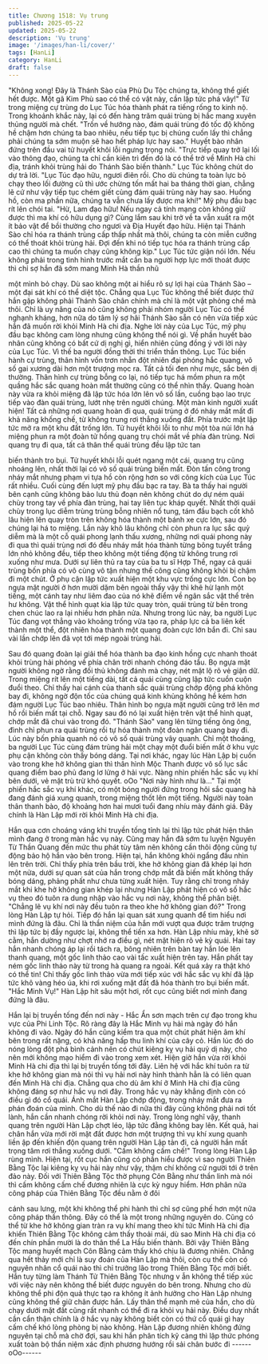 ```yaml
---
title: Chương 1518: Vụ trung
published: 2025-05-22
updated: 2025-05-22
description: 'Vụ trung'
image: '/images/han-li/cover/'
tags: [HanLi]
category: HanLi
draft: false
---
```


"Không xong! Đây là Thánh Sào của Phù Du Tộc chúng ta, không
thể giết hết được. Một gã Kim Phù sao có thể có vật này, cần lập
tức phá vây!" Từ trong miệng cự trùng do Lục Túc hóa thành phát
ra tiếng rống to kinh nộ.
Trong khoảnh khắc này, lại có đến hàng trăm quái trùng bị hắc
mang xuyên thủng người mà chết.
"Trốn về hướng nào, đám quái trùng đó tốc độ không hề chậm
hơn chúng ta bao nhiêu, nếu tiếp tục bị chúng cuốn lấy thì chẳng
phải chúng ta sớm muộn sẽ hao hết pháp lực hay sao." Huyết bào
nhân đứng trên đầu vai tử huyết khôi lỗi ngưng trọng nói.
"Trực tiếp quay trở lại lối vào thông đạo, chúng ta chỉ cần kiên trì
đến đó là có thể trở về Minh Hà chi địa, tránh khỏi trùng hải do
Thánh Sào biến thành." Lục Túc không chút do dự trả lời.
"Lục Túc đạo hữu, ngươi điên rồi. Cho dù chúng ta toàn lực bỏ
chạy theo lối đường cũ thì ước chừng tốn mất hai ba tháng thời
gian, chẳng lẽ cứ như vậy tiếp tục chém giết cùng đám quái trùng
này hay sao. Huống hồ, còn ma phần nữa, chúng ta vẫn chưa lấy
được ma khí!" Mỹ phụ đầu bạc rít lên chói tai.
"Hừ, Lam đạo hữu! Nếu ngay cả tính mạng còn không giữ được
thì ma khí có hữu dụng gì? Cùng lắm sau khi trở về ta vẫn xuất ra
một ít bảo vật để bồi thường cho ngươi và Địa Huyết đạo hữu.
Hiện tại Thánh Sào chỉ hóa ra thánh trùng cấp thấp nhất mà thôi,
chúng ta còn miễn cưỡng có thể thoát khỏi trùng hải. Đợi đến khi
nó tiếp tục hóa ra thánh trùng cấp cao thì chúng ta muốn chạy
cũng không kịp." Lục Túc tức giận nói lớn.
Nếu không phải trong tình hình trước mắt cần ba người hợp lực
mới thoát được thì chỉ sợ hắn đã sớm mang Minh Hà thần nhũ

một mình bỏ chạy.
Dù sao không một ai hiểu rõ sự lợi hại của Thánh Sào – một đại
sát khí có thể diệt tộc.
Chẳng qua Lục Túc không thể biết được thứ hắn gặp không phải
Thánh Sào chân chính mà chỉ là một vật phỏng chế mà thôi. Chỉ
là uy năng của nó cũng không phải nhóm người Lục Túc có thể
nghạnh kháng, hơn nữa do tâm lý sợ hãi Thánh Sào sẵn có nên
vừa tiếp xúc hắn đã muốn rời khỏi Minh Hà chi địa.
Nghe lời này của Lục Túc, mỹ phụ đầu bạc không cam lòng
nhưng cũng không thể nói gì.
Về phần huyết bào nhân cũng không có bất cứ dị nghị gì, hiển
nhiên cũng đồng ý với lời này của Lục Túc.
Vì thế ba người đồng thời thi triển thần thông.
Lục Túc biến hành cự trùng, thân hình vốn trơn nhẵn đột nhiên
đại phóng hắc quang, vô số gai xương dài hơn một trượng mọc
ra. Tất cả tối đen như mực, sắc bén dị thường.
Thân hình cự trùng bỗng co lại, nó tiếp tục há mồm phun ra một
quầng hắc sắc quang hoàn mắt thường cũng có thể nhìn thấy.
Quang hoàn này vừa ra khỏi miệng đã lập tức hóa lớn lên vô số
lần, cuồng bạo lao trực tiếp vào đàn quái trùng, lướt nhẹ trên
người chúng.
Một màn kinh người xuất hiện! Tất cả những nơi quang hoàn đi
qua, quái trùng ở đó nháy mắt mất đi khả năng khống chế, từ
không trung rơi thẳng xuống đất.
Phía trước mặt lập tức mở ra một khu đất trống lớn.
Tử huyết khôi lỗi to như một tòa núi lớn há miệng phun ra một
đoàn tử hồng quang trụ chói mắt về phía đàn trùng.
Nơi quang trụ đi qua, tất cả thân thể quái trùng đều lập tức tan

biến thành tro bụi.
Tử huyết khôi lỗi quét ngang một cái, quang trụ cũng nhoáng lên,
nhất thời lại có vô số quái trùng biến mất.
Đòn tấn công trong nháy mắt nhưng phạm vi tựa hồ còn rộng hơn
so với công kích của Lục Túc rất nhiều.
Cuối cùng đến lượt mỹ phụ đầu bạc ra tay.
Bà ta thấy hai người bên cạnh cũng không bảo lưu thủ đoạn nên
không chút do dự ném quái chùy trong tay về phía đàn trùng, hai
tay liên tục kháp quyết.
Nhất thời quái chùy trong lục diễm trùng trùng bỗng nhiên nổ
tung, tám đầu bạch cốt khô lâu hiện lên quay tròn trên không hóa
thành một bánh xe cực lớn, sau đó chúng lại há to miệng.
Lần này khô lâu không chỉ còn phun ra lục sắc quỷ diễm mà là
một cỗ quái phong lạnh thấu xương, những nơi quái phong này đi
qua thì quái trùng nơi đó đều nháy mắt hóa thành từng bông tuyết
trắng lớn nhỏ không đều, tiếp theo không một tiếng động từ
không trung rơi xuống như mưa.
Dưới sự liên thủ ra tay của ba tu sĩ Hợp Thể, ngay cả quái trùng
bốn phía có vô cùng vô tận nhưng thế công cũng không khỏi bị
chậm đi một chút. Ở phụ cận lập tức xuất hiện một khu vực trống
cực lớn.
Con bọ ngựa mặt người ở hơn mười dặm bên ngoài thấy vậy thì
khẽ hừ lạnh một tiếng, một cánh tay như liêm đao của nó khẽ
điểm về ngân sắc vật thể trên hư không.
Vật thể hình quạt kia lập tức quay tròn, quái trùng từ bên trong
chen chúc lao ra lại nhiều hơn phân nửa.
Nhưng trong lúc này, ba người Lục Túc đang vọt thẳng vào
khoảng trống vừa tạo ra, pháp lực cả ba liên kết thành một thể,
đột nhiên hóa thành một quang đoàn cực lớn bắn đi. Chỉ sau vài
lần chớp lên đã vọt tới mép ngoài trùng hải.

Sau đó quang đoàn lại giải thể hóa thành ba đạo kinh hồng cực
nhanh thoát khỏi trùng hải phóng về phía chân trời nhanh chóng
đáo tẩu.
Bọ ngựa mặt người không ngờ rằng đối thủ không đánh mà chạy,
nét mặt lộ rõ vẻ giận dữ. Trong miệng rít lên một tiếng dài, tất cả
quái cùng cũng lập tức cuồn cuộn đuổi theo.
Chỉ thấy hai cánh của thanh sắc quái trùng chớp động phá không
bay đi, không ngờ độn tốc của chúng quá kinh khủng không hề
kém hơn đám người Lục Túc bao nhiêu.
Thân hình bọ ngựa mặt người cũng trở lên mơ hồ rồi biến mất tại
chỗ. Ngay sau đó nó lại xuất hiện trên vật thể hình quạt, chớp mắt
đã chui vào trong đó.
"Thánh Sào" vang lên từng tiếng ông ông, đình chỉ phun ra quái
trùng rồi tự hóa thành một đoàn ngân quang bay đi.
Lúc này bốn phía quanh nó có vô số quái trùng vây quanh.
Chỉ một thoáng, ba người Lục Túc cùng đám trùng hải một chạy
một đuổi biến mất ở khu vực phụ cận không còn thấy bóng dáng.
Tại nơi khác, ngay lúc Hàn Lập bị cuốn vào trong khe hở không
gian thì thân hình Mộc Thanh được vô số lục sắc quang điểm bao
phủ đang lơ lửng ở hải vực. Nàng nhìn phiến hắc sắc vụ khí bên
dưới, vẻ mặt trù trừ khó quyết.
oOo
"Nơi này hình như là…" Tại một phiến hắc sắc vụ khí khác, có
một bóng người đứng trong hôi sắc quang hà đang đánh giá xung
quanh, trong miệng thốt lên một tiếng.
Người này toàn thân thanh bào, độ khoảng hơn hai mươi tuổi
đang nhíu mày đánh giá. Đây chính là Hàn Lập mới rời khỏi Minh
Hà chi địa.

Hắn qua cơn choáng váng khi truyền tống tỉnh lại thì lập tức phát
hiện thân mình đang ở trong màn hắc vụ này.
Cũng may hắn đã sớm tu luyện Nguyên Từ Thần Quang đến mức
thu phát tùy tâm nên không cần thôi động cũng tự động bảo hộ
hắn vào bên trong.
Hiện tại, hắn không khỏi ngẩng đầu nhìn lên trên trời.
Chỉ thấy phía trên bầu trời, khe hở không gian đã khép lại hơn
một nửa, dưới sự quan sát của hắn trong chớp mắt đã biến mất
không thấy bóng dáng, phảng phất như chưa từng xuất hiện.
Tuy rằng chỉ trong nháy mắt khi khe hở không gian khép lại
nhưng Hàn Lập phát hiện có vô số hắc vụ theo đó tuôn ra dung
nhập vào hắc vụ nơi này, không thể phân biệt.
"Chẳng lẽ vụ khí nơi này đều tuôn ra theo khe hở không gian đó?"
Trong lòng Hàn Lập tự hỏi. Tiếp đó hắn lại quan sát xung quanh
để tìm hiểu nơi mình đứng là đâu.
Chỉ là thần niệm của hắn mới vượt qua được trăm trượng thì lập
tức bị đầy ngược lại, không thể tiến xa hơn.
Hàn Lập nhíu mày, khẽ sờ cằm, hắn dường như chợt nhớ ra điều
gì, nét mặt hiện rõ vẻ kỳ quái.
Hai tay hắn nhanh chóng áp lại rồi tách ra, bông nhiên trên bàn
tay hắn lóe lên thanh quang, một gốc linh thảo cao vài tấc xuất
hiện trên tay.
Hắn phất tay ném gốc linh thảo này từ trong hà quang ra ngoài.
Kết quá xảy ra thật khó có thể tin! Chỉ thấy gốc linh thảo vừa mới
tiếp xúc với hắc sắc vụ khí đã lập tức khô vàng héo úa, khi rơi
xuống mặt đất đã hóa thành tro bụi biến mất.
"Hắc Minh Vụ!" Hàn Lập hít sâu một hơi, rốt cục cũng biết nơi
mình đang đứng là đâu.

Hắn lại bị truyền tống đến nơi này - Hắc Ẩn sơn mạch trên cự đạo
trong khu vực của Phi Linh Tộc. Rõ ràng đây là Hắc Minh vụ hải
mà ngày đó hắn không đi vào.
Ngày đó hắn cũng kiểm tra qua một chút phát hiện âm khí bên
trong rất nặng, có khả năng hấp thu linh khí của cây cỏ. Hắn lúc
đó do nóng lòng đột phá bình cảnh nên có chút kiêng kỵ vụ hải
quỷ dị này, cho nên mới không mạo hiểm đi vào trong xem xét.
Hiện giờ hắn vừa rời khỏi Minh Hà chi địa thì lại bị truyền tống tới
đây. Liên hệ với hắc khí tuôn ra từ khe hở không gian mà nói thì
vụ hải nơi này hình thành hẳn là có liên quan đến Minh Hà chi địa.
Chẳng qua cho dù âm khí ở Minh Hà chi địa cũng không đáng sợ
như hắc vụ nơi đây.
Trong hắc vụ này khẳng định còn có điều gì đó cổ quái.
Ánh mắt Hàn Lập chớp động, trong nháy mắt đưa ra phán đoán
của mình.
Cho dù thế nào đi nữa thì đây cũng không phải nơi tốt lành, hắn
cần nhanh chóng rời khỏi nơi này.
Trong lòng nghĩ vậy, thanh quang trên người Hàn Lập chợt léo,
lập tức đằng không bay lên.
Kết quả, hai chân hắn vừa mới rời mặt đất được hơn một trượng
thì vụ khí xung quanh liền ập đến khiến độn quang trên người
Hàn Lập tản đi, cả người hắn mất trọng tâm rơi thẳng xuống dưới.
"Cấm không cấm chế!" Trong lòng Hàn Lập rùng mình.
Hiện tại, rốt cục hắn cũng có phần hiểu được vì sao người Thiên
Bằng Tộc lại kiêng kỵ vụ hải này như vậy, thậm chí không cử
người tới ở trên đảo này.
Đối với Thiên Bằng Tộc thờ phụng Côn Bằng như thần linh mà
nói thì cấm không cấm chế đương nhiên là cực kỳ nguy hiểm.
Hơn phân nửa công pháp của Thiên Bằng Tộc đều nằm ở đôi

cánh sau lưng, một khi không thể phi hành thì chỉ sợ cũng phế
hơn một nửa công pháp thần thông.
Đây có thể là một trong những nguyên do.
Cũng có thể từ khe hở không gian tràn ra vụ khí mang theo khí
tức Minh Hà chi địa khiến Thiên Bằng Tộc không cảm thấy thoải
mái, dù sao Minh Hà chi địa có đến chín phần mười là do thân thể
La Hầu biến thành. Bởi vậy Thiên Bằng Tộc mang huyết mạch
Côn Bằng cảm thấy khó chịu là đương nhiên.
Chẳng qua hết thảy mới chỉ là suy đoán của Hàn Lập mà thôi, còn
cụ thể còn có nguyên nhân cổ quái nào thì chỉ trưởng lão trong
Thiên Bằng Tộc mới biết.
Hắn tuy từng làm Thánh Tử Thiên Bằng Tộc nhưng v ẫn không
thể tiếp xúc với việc này nên không thể biết được nguyên do bên
trong.
Nhưng cho dù không thể phi độn quả thực tạo ra không ít ảnh
hưởng cho Hàn Lập nhưng cũng không thể giữ chân được hắn.
Lấy thân thể mạnh mẽ của hắn, cho dù chạy dưới mặt đất cũng
rất nhanh có thể đi ra khỏi vụ hải này. Điều duy nhất cần cẩn thận
chính là ở hắc vụ này không biết còn có thứ cổ quái gì hay cấm
chế khó lòng phòng bị nào không.
Hàn Lập đương nhiên không đứng nguyên tại chỗ mà chờ đợi,
sau khi hắn phân tích kỹ càng thì lập thức phóng xuất toàn bộ
thần niệm xác định phương hướng rồi sải chân bước đi
------oOo------
